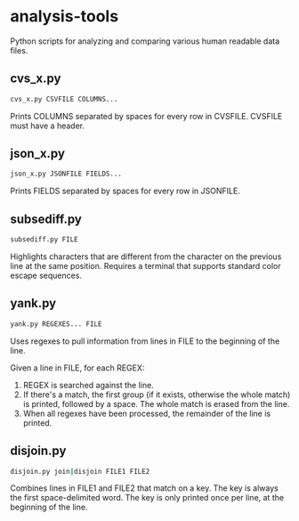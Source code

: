 analysis-tools
==============

Python scripts for analyzing and comparing various human readable data files.

## cvs_x.py

```bash
cvs_x.py CSVFILE COLUMNS...
```

Prints COLUMNS separated by spaces for every row in CVSFILE.  CVSFILE must have a header.

## json_x.py

```bash
json_x.py JSONFILE FIELDS...
```

Prints FIELDS separated by spaces for every row in JSONFILE.

## subsediff.py

```bash
subsediff.py FILE
```

Highlights characters that are different from the character on the previous line at the same position.  Requires a terminal that supports standard color escape sequences.

## yank.py

```bash
yank.py REGEXES... FILE
```

Uses regexes to pull information from lines in FILE to the beginning of the line.  

Given a line in FILE, for each REGEX: 

1. REGEX is searched against the line.  
2. If there's a match, the first group (if it exists, otherwise the whole match) is printed, followed by a space.  The whole match is erased from the line.  
4. When all regexes have been processed, the remainder of the line is printed.

## disjoin.py

```bash
disjoin.py join|disjoin FILE1 FILE2
```

Combines lines in FILE1 and FILE2 that match on a key.  The key is always the first space-delimited word.  The key is only printed once per line, at the beginning of the line.
